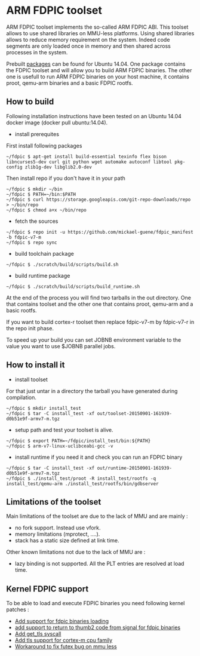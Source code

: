# ARM FDPIC toolset
 ARM FDPIC toolset implements the so-called ARM FDPIC ABI. This toolset allows to use
 shared libraries on MMU-less platforms. Using shared libraries allows to reduce
 memory requirement on the system. Indeed code segments are only loaded once in memory and then
 shared across processes in the system.
 
 Prebuilt [packages](https://github.com/mickael-guene/fdpic_manifest/releases) can be found for
 Ubuntu 14.04. One package contains the FDPIC toolset and will allow you to build ARM FDPIC binaries.
 The other one is usefull to run ARM FDPIC binaries on your host machine, it contains proot,
 qemu-arm binaries and a basic FDPIC rootfs.

## How to build
 Following installation instructions have been tested on an Ubuntu 14.04 docker image (docker pull ubuntu:14.04).

* install prerequites

First install following packages
```
~/fdpic $ apt-get install build-essential texinfo flex bison libncurses5-dev curl git python wget automake autoconf libtool pkg-config zlib1g-dev libglib2.0-dev
```
Then install repo if you don't have it in your path
```
~/fdpic $ mkdir ~/bin
~/fdpic $ PATH=~/bin:$PATH
~/fdpic $ curl https://storage.googleapis.com/git-repo-downloads/repo > ~/bin/repo
~/fdpic $ chmod a+x ~/bin/repo
```
* fetch the sources
```
~/fdpic $ repo init -u https://github.com/mickael-guene/fdpic_manifest -b fdpic-v7-m
~/fdpic $ repo sync
```
* build toolchain package
```
~/fdpic $ ./scratch/build/scripts/build.sh
```

* build runtime package
```
~/fdpic $ ./scratch/build/scripts/build_runtime.sh
```

 At the end of the process you will find two tarballs in the out directory. One that contains toolset and the
 other one that contains proot, qemu-arm and a basic rootfs.

 If you want to build cortex-r toolset then replace fdpic-v7-m by fdpic-v7-r in the repo init phase.

 To speed up your build you can set JOBNB environment variable to the value you want to use $JOBNB parallel jobs.

## How to install it
* install toolset

For that just untar in a directory the tarball you have generated during compilation.
```
~/fdpic $ mkdir install_test
~/fdpic $ tar -C install_test -xf out/toolset-20150901-161939-d0b51e9f-armv7-m.tgz
```
* setup path and test your toolset is alive.
```
~/fdpic $ export PATH=~/fdpic/install_test/bin:${PATH}
~/fdpic $ arm-v7-linux-uclibceabi-gcc -v
```

* install runtime if you need it and check you can run an FDPIC binary
```
~/fdpic $ tar -C install_test -xf out/runtime-20150901-161939-d0b51e9f-armv7-m.tgz
~/fdpic $ ./install_test/proot -R install_test/rootfs -q install_test/qemu-arm ./install_test/rootfs/bin/gdbserver
```

## Limitations of the toolset
Main limitations of the toolset are due to the lack of MMU and are mainly :
* no fork support. Instead use vfork.
* memory limitations (mprotect, ....).
* stack has a static size defined at link time.

Other known limitations not due to the lack of MMU are :
* lazy binding is not supported. All the PLT entries are resolved at load time.

## Kernel FDPIC support
To be able to load and execute FDPIC binaries you need following kernel patches :
- [Add support for fdpic binaries loading](https://github.com/mickael-guene/kernel/commit/1b8c98252261980dc79cf0090341d74d8753b891)
- [add support to return to thumb2 code from signal for fdpic binaries](https://github.com/mickael-guene/kernel/commit/10e6b818854e3e85934751f6580a0588c58d3bcd)
- [Add get_tls syscall](https://github.com/mickael-guene/kernel/commit/e76d4547c033764677d83aef44df23b5ae1e3d03)
- [Add tls support for cortex-m cpu family](https://github.com/mickael-guene/kernel/commit/7ed2bdd8544081ea41367e797547818aef409dfa)
- [Workaround to fix futex bug on mmu less](https://github.com/mickael-guene/kernel/commit/1619691a3d25436e7a9c78d66d4f17249aa3dc7c)

